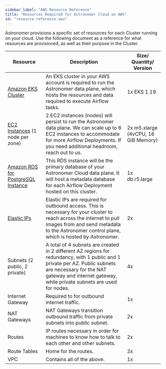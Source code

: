 ```yaml
---
sidebar_label: "AWS Resource Reference"
title: "Resources Required for Astronomer Cloud on AWS"
id: "resource-reference-aws"
---
```


Astronomer provisions a specific set of resources for each Cluster running on your cloud. Use the following document as a reference for what resources are provisioned, as well as their purpose in the Cluster.

| Resource                                                                                         | Description                                                                                                                                                                                                                     | Size/ Quantity/ Version |
| ------------------------------------------------------------------------------------------------ | ------------------------------------------------------------------------------------------------------------------------------------------------------------------------------------------------------------------------------- | ----------------------------------- |
| [Amazon EKS Cluster](https://aws.amazon.com/eks)                                                 | An EKS cluster in your AWS account is required to run the Astronomer data plane, which hosts the resources and data required to execute Airflow tasks.                                                                          | 1x EKS 1.19                         |
| [EC2 Instances](https://aws.amazon.com/ec2/instance-types/) (1 node per zone)                    | 2 EC2 instances (nodes) will persist to run the Astronomer data plane. We can scale up to 6 EC2 instances to accommodate for more Airflow Deployments. If you need additional headroom, reach out to us.      | 2x m5.xlarge (4vCPU, 16 GiB Memory) |
| [Amazon RDS for PostgreSQL Instance](https://aws.amazon.com/rds/)                                | This RDS instance will be the primary database of your Astronomer Cloud data plane. It will host a metadata database for each Airflow Deployment hosted on this cluster.                                                        | 1x db.r5.large                      |
| [Elastic IPs](https://docs.aws.amazon.com/AWSEC2/latest/UserGuide/elastic-ip-addresses-eip.html) | Elastic IPs are required for outbound access. This is necessary for your cluster to reach across the internet to pull images from and send metadata to the Astronomer control plane, which is hosted by Astronomer.             | 2x                                  |
| Subnets (2 public, 2 private)                                                                    | A total of 4 subnets are created in 2 different AZ regions for redundancy, with 1 public and 1 private per AZ. Public subnets are necessary for the NAT gateway and internet gateway, while private subnets are used for nodes. | 4x                                  |
| Internet Gateway                                                                                 | Required to for outbound internet traffic.                                                                                                                                                                                      | 1x                                  |
| NAT Gateways                                                                                     | NAT Gateways transition outbound traffic from private subnets into public subnet.                                                                                                                                               | 2x                                  |
| Routes                                                                                           | IP routes necessary in order for machines to know how to talk to each other and other subnets.                                                                                                                                  | 2x                                  |
| Route Tables                                                                                     | Home for the routes.                                                                                                                                                                                                            | 2x                                  |
| VPC                                                                                              | Contains all of the above.                                                                                                                                                                                                      | 1x                                  |
